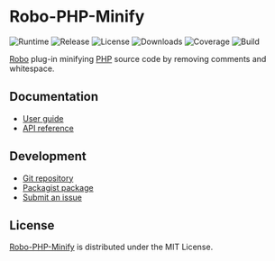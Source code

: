# Robo-PHP-Minify
![Runtime](https://img.shields.io/packagist/php-v/cedx/robo-php-minify.svg) ![Release](https://img.shields.io/packagist/v/cedx/robo-php-minify.svg) ![License](https://img.shields.io/packagist/l/cedx/robo-php-minify.svg) ![Downloads](https://img.shields.io/packagist/dt/cedx/robo-php-minify.svg) ![Coverage](https://coveralls.io/repos/github/cedx/robo-php-minify/badge.svg) ![Build](https://github.com/cedx/robo-php-minify/workflows/build/badge.svg)

[Robo](https://robo.li) plug-in minifying [PHP](https://www.php.net) source code by removing comments and whitespace.

## Documentation
- [User guide](https://docs.belin.io/robo-php-minify)
- [API reference](https://api.belin.io/robo-php-minify)

## Development
- [Git repository](https://git.belin.io/cedx/robo-php-minify)
- [Packagist package](https://packagist.org/packages/cedx/robo-php-minify)
- [Submit an issue](https://git.belin.io/cedx/robo-php-minify/issues)

## License
[Robo-PHP-Minify](https://docs.belin.io/robo-php-minify) is distributed under the MIT License.
